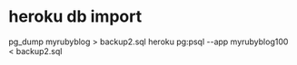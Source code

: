 # heroku db import
pg_dump myrubyblog > backup2.sql
heroku pg:psql --app myrubyblog100 < backup2.sql